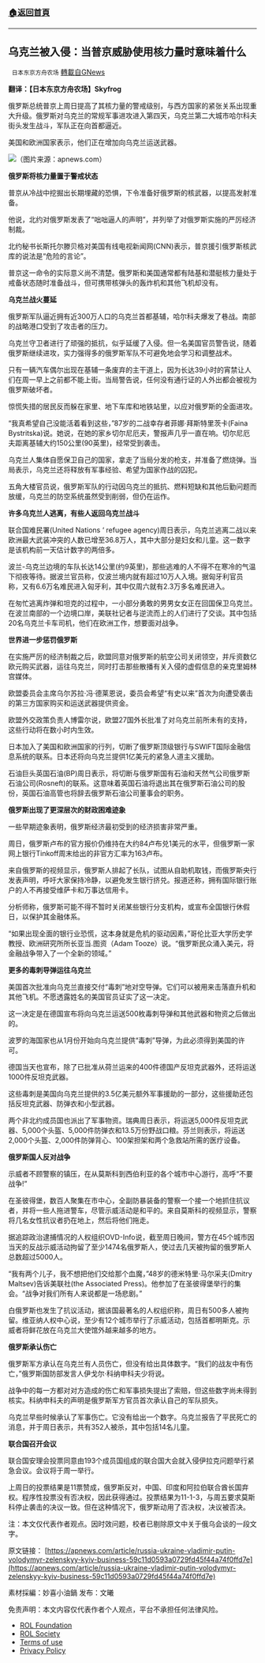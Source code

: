 ###  [:house:返回首頁](https://github.com/ourhimalayas/txt)
---


## 乌克兰被入侵：当普京威胁使用核力量时意味着什么
` 日本东京方舟农场` [轉載自GNews](https://gnews.org/zh-hans/2113874/)

**翻译：【日本东京方舟农场】Skyfrog**

俄罗斯总统普京上周日提高了其核力量的警戒级别，与西方国家的紧张关系出现重大升级。俄罗斯对乌克兰的常规军事进攻进入第四天，乌克兰第二大城市哈尔科夫街头发生战斗，军队正在向首都逼近。

美国和欧洲国家表示，他们正在增加向乌克兰运送武器。

![](https://assets.gnews.org/wp-content/uploads/2022/03/图片-1-2.jpeg)（图片来源：apnews.com）

**俄罗斯将核力量置于警戒状态**

普京从冷战中挖掘出长期埋藏的恐惧，下令准备好俄罗斯的核武器，以提高发射准备。

他说，北约对俄罗斯发表了“咄咄逼人的声明”，并列举了对俄罗斯实施的严厉经济制裁。

北约秘书长斯托尔滕贝格对美国有线电视新闻网(CNN)表示，普京援引俄罗斯核武库的说法是“危险的言论”。

普京这一命令的实际意义尚不清楚。俄罗斯和美国通常都有陆基和潜艇核力量处于戒备状态随时准备战斗，但可携带核弹头的轰炸机和其他飞机却没有。

**乌克兰战火蔓延**

俄罗斯军队逼近拥有近300万人口的乌克兰首都基辅，哈尔科夫爆发了巷战。南部的战略港口受到了攻击者的压力。

乌克兰守卫者进行了顽强的抵抗，似乎延缓了入侵。但一名美国官员警告说，随着俄罗斯继续进攻，实力强得多的俄罗斯军队不可避免地会学习和调整战术。

只有一辆汽车偶尔出现在基辅一条废弃的主干道上，因为长达39小时的宵禁让人们在周一早上之前都不能上街。当局警告说，任何没有通行证的人外出都会被视为俄罗斯破坏者。

惊慌失措的居民反而躲在家里、地下车库和地铁站里，以应对俄罗斯的全面进攻。

“我真希望自己没能活着看到这些，”87岁的二战幸存者菲娜·拜斯特里茨卡(Faina Bystritska)说。她说，在她的家乡切尔尼厄夫，警报声几乎一直在响。切尔尼厄夫距离基辅大约150公里(90英里)，经常受到袭击。

乌克兰人集体自愿保卫自己的国家，拿走了当局分发的枪支，并准备了燃烧弹。当局表示，乌克兰还将释放有军事经验、希望为国家作战的囚犯。

五角大楼官员说，俄罗斯军队的行动因乌克兰的抵抗、燃料短缺和其他后勤问题而放缓，乌克兰的防空系统虽然受到削弱，但仍在运作。

**许多乌克兰人逃离，有些人返回乌克兰战斗**

联合国难民署(United Nations ‘ refugee agency)周日表示，乌克兰逃离二战以来欧洲最大武装冲突的人数已增至36.8万人，其中大部分是妇女和儿童。这一数字是该机构前一天估计数字的两倍多。

波兰-乌克兰边境的车队长达14公里(约9英里)，那些逃难的人不得不在寒冷的气温下彻夜等待。据波兰官员称，仅波兰境内就有超过10万人入境。据匈牙利官员称，又有6.6万名难民进入匈牙利，其中仅周六就有2.3万多名难民进入。

在匆忙逃离炸弹和坦克的过程中，一小部分勇敢的男男女女正在回国保卫乌克兰。在波兰南部的一个边境口岸，美联社记者与逆流而上的人们进行了交谈。其中包括20名乌克兰卡车司机，他们在欧洲工作，想要面对战争。

**世界进一步惩罚俄罗斯**

在实施严厉的经济制裁之后，欧盟同意对俄罗斯的航空公司关闭领空，并斥资数亿欧元购买武器，运往乌克兰，同时打击那些散播有关入侵的虚假信息的亲克里姆林宫媒体。

欧盟委员会主席乌尔苏拉·冯·德莱恩说，委员会希望“有史以来”首次为向遭受袭击的第三方国家购买和运送武器提供资金。

欧盟外交政策负责人博雷尔说，欧盟27国外长批准了对乌克兰前所未有的支持，这些行动将在数小时内生效。

日本加入了美国和欧洲国家的行列，切断了俄罗斯顶级银行与SWIFT国际金融信息系统的联系。日本还将向乌克兰提供1亿美元的紧急人道主义援助。

石油巨头英国石油(BP)周日表示，将切断与俄罗斯国有石油和天然气公司俄罗斯石油公司(Rosneft)的联系。这意味着英国石油将退出其在俄罗斯石油公司的股份，英国石油高管也将辞去俄罗斯石油公司董事会的职务。

**俄罗斯出现了更深层次的财政困难迹象**

一些早期迹象表明，俄罗斯经济最初受到的经济损害非常严重。

周日，俄罗斯卢布的官方报价仍维持在大约84卢布兑1美元的水平，但俄罗斯一家网上银行Tinkoff周末给出的非官方汇率为163卢布。

来自俄罗斯的视频显示，俄罗斯人排起了长队，试图从自助机取钱，而俄罗斯央行发表声明，呼吁大家保持冷静，以避免发生银行挤兑。报道还称，拥有国际银行账户的人不再接受维萨卡和万事达信用卡。

分析师称，俄罗斯可能不得不暂时关闭某些银行分支机构，或宣布全国银行休假日，以保护其金融体系。

“如果出现全面的银行业恐慌，这本身就是危机的驱动因素，”哥伦比亚大学历史学教授、欧洲研究所所长亚当.图资（Adam Tooze）说。“俄罗斯民众涌入美元，将金融战争带入了一个全新的领域。”

**更多的毒刺****导弹****运往乌克兰**

美国首次批准向乌克兰直接交付“毒刺”地对空导弹。它们可以被用来击落直升机和其他飞机。不愿透露姓名的美国官员证实了这一决定。

这一决定是在德国宣布将向乌克兰运送500枚毒刺导弹和其他武器和物资之后做出的。

波罗的海国家也从1月份开始向乌克兰提供“毒刺”导弹，为此必须得到美国的许可。

德国当天也宣布，除了已批准从荷兰运来的400件德国产反坦克武器外，还将运送1000件反坦克武器。

这些毒刺是美国向乌克兰提供的3.5亿美元额外军事援助的一部分，这些援助还包括反坦克武器、防弹衣和小型武器。

两个非北约成员国也派出了军事物资。瑞典周日表示，将运送5,000件反坦克武器、5,000个头盔、5,000件防弹衣和13.5万份野战口粮。芬兰则表示，将运送2,000个头盔、2,000件防弹背心、100架担架和两个急救站所需的医疗设备。

**俄罗斯国人反对战争**

示威者不顾警察的镇压，在从莫斯科到西伯利亚的各个城市中心游行，高呼“不要战争!”

在圣彼得堡，数百人聚集在市中心，全副防暴装备的警察一个接一个地抓住抗议者，并将一些人拖进警车，尽管示威活动是和平的。来自莫斯科的视频显示，警察将几名女性抗议者扔在地上，然后将他们拖走。

据追踪政治逮捕情况的人权组织OVD-Info说，截至周日晚间，警方在45个城市因当天的反战示威活动拘留了至少1474名俄罗斯人，使过去几天被拘留的俄罗斯人总数超过5000人。

“我有两个儿子，我不想把他们交给那个血魔，”48岁的德米特里·马尔采夫(Dmitry Maltsev)告诉美联社(the Associated Press)。他参加了在圣彼得堡举行的集会。“战争对我们所有人来说都是一场悲剧。”

白俄罗斯也发生了抗议活动，据该国最著名的人权组织称，周日有500多人被拘留。维亚纳人权中心说，至少有12个城市举行了示威活动，包括首都明斯克。示威者将鲜花放在乌克兰大使馆外越来越多的地方。

**俄罗斯承认伤亡**

俄罗斯军方承认在乌克兰有人员伤亡，但没有给出具体数字。“我们的战友中有伤亡，”俄罗斯国防部发言人伊戈尔·科纳申科夫少将说。

战争中的每一方都对对方造成的伤亡和军事损失提出了索赔，但这些数字尚未得到核实。科纳申科夫的声明是俄罗斯军方官员首次承认自己的军队损失。

乌克兰早些时候承认了军事伤亡。它没有给出一个数字。乌克兰报告了平民死亡的消息，并于周日表示，共有352人被杀，其中包括14名儿童。

**联合国召开会议**

联合国安理会投票同意由193个成员国组成的联合国大会就入侵伊拉克问题举行紧急会议。会议将于周一举行。

上周日的投票结果是11票赞成，俄罗斯反对，中国、印度和阿拉伯联合酋长国弃权。程序性投票没有否决权，因此获得通过。投票结果为11-1-3，与周五要求莫斯科停止袭击的决议一致。但在这种情况下，俄罗斯动用了否决权，决议被否决。

注：本文仅代表作者观点。因时效问题，校者已剔除原文中关于俄乌会谈的一段文字。

原文链接：
[https://apnews.com/article/russia-ukraine-vladimir-putin-volodymyr-zelenskyy-kyiv-business-59c11d0593a0729fd45f44a74f0ffd7e](https://apnews.com/article/russia-ukraine-vladimir-putin-volodymyr-zelenskyy-kyiv-business-59c11d0593a0729fd45f44a74f0ffd7e)

素材採編：妙喜小油鍋
发布：文曦

 

免责声明：本文内容仅代表作者个人观点，平台不承担任何法律风险。

- [ROL Foundation](https://rolfoundation.org/)
- [ROL Society](https://rolsociety.org/)
- [Terms of use](https://gnews.org/terms-of-use-3/)
- [Privacy Policy](https://gnews.org/privacy-policy/)
